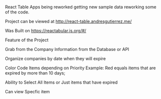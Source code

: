 React Table Apps being reworked getting new sample data reworking some of the code.
 
Project can be viewed at http://react-table.andresgutierrez.me/

Was Built on https://reactabular.js.org/#/

Feature of the Project

Grab from the Company Information from the Database or API

Organize companies by date when they will expire

Color Code Items depending on Priority 
Example: Red equals items that are expired by more than 10 days;

Ability to Select All Items or Just items that have expired

Can view Specfic item

